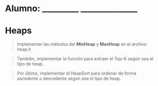 # Alumno: _________  ______________

# Heaps
> Implementar las métodos del **MinHeap** y **MaxHeap** en el archivo heap.h

> También, implementar la función para extraer el Top-K según sea el tipo de heap. 

> Por último, implementar el HeapSort para ordenar de forma ascedente o descedente según sea el tipo de heap. 
